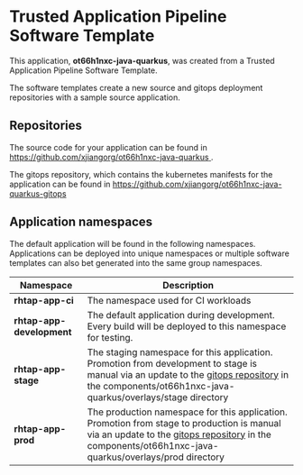# Trusted Application Pipeline Software Template

This application, **ot66h1nxc-java-quarkus**, was created from a Trusted Application Pipeline Software Template.

The software templates create a new source and gitops deployment repositories with a sample source application. 

## Repositories

The source code for your application can be found in [https://github.com/xjiangorg/ot66h1nxc-java-quarkus ](https://github.com/xjiangorg/ot66h1nxc-java-quarkus ).
 
The gitops repository, which contains the kubernetes manifests for the application can be found in 
[https://github.com/xjiangorg/ot66h1nxc-java-quarkus-gitops ](https://github.com/xjiangorg/ot66h1nxc-java-quarkus-gitops ) 

## Application namespaces 

The default application will be found in the following namespaces. Applications can be deployed into unique namespaces or multiple software templates can also bet generated into the same group namespaces.  

|  Namespace   |  Description   |  
| -------- | -------- |
| **rhtap-app-ci** | The namespace used for CI workloads |
| **rhtap-app-development** | The default application during development. Every build will be deployed to this namespace for testing. |
| **rhtap-app-stage** | The staging namespace for this application. Promotion from development to stage is manual via an update to the [gitops repository](https://github.com/xjiangorg/ot66h1nxc-java-quarkus-gitops ) in the components/ot66h1nxc-java-quarkus/overlays/stage directory |
| **rhtap-app-prod** | The production namespace for this application. Promotion from stage to production is manual via an update to the [gitops repository](https://github.com/xjiangorg/ot66h1nxc-java-quarkus-gitops ) in the components/ot66h1nxc-java-quarkus/overlays/prod directory |